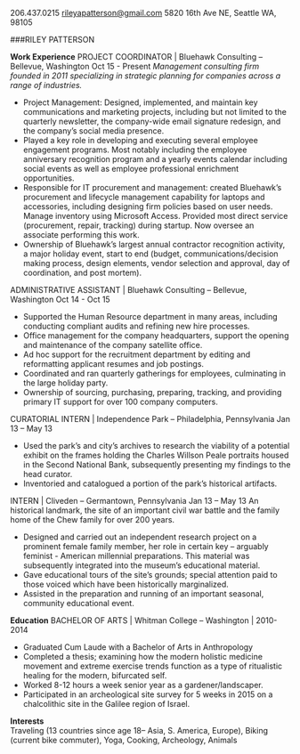 206.437.0215
rileyapatterson@gmail.com
5820 16th Ave NE, Seattle WA, 98105

###RILEY PATTERSON


**Work Experience**
PROJECT COORDINATOR | Bluehawk Consulting – Bellevue, Washington 	Oct 15 - Present
_Management consulting firm founded in 2011 specializing in strategic planning for companies across a range of industries._
*	Project Management: Designed, implemented, and maintain key communications and marketing projects, including but not limited to the quarterly newsletter, the company-wide email signature redesign, and the company’s social media presence. 
* Played a key role in developing and executing several employee engagement programs. Most notably including the employee anniversary recognition program and a yearly events calendar including social events as well as employee professional enrichment opportunities.
* Responsible for IT procurement and management: created Bluehawk’s procurement and lifecycle management capability for laptops and accessories, including designing firm policies based on user needs.  Manage inventory using Microsoft Access. Provided most direct service (procurement, repair, tracking) during startup. Now oversee an associate performing this work.  
* Ownership of Bluehawk’s largest annual contractor recognition activity, a major holiday event, start to end (budget, communications/decision making process, design elements, vendor selection and approval, day of coordination, and post mortem).

ADMINISTRATIVE ASSISTANT | Bluehawk Consulting – Bellevue, Washington	Oct 14 - Oct 15
*	Supported the Human Resource department in many areas, including conducting compliant audits and refining new hire processes. 
* Office management for the company headquarters, support the opening and maintenance of the company satellite office.
*	Ad hoc support for the recruitment department by editing and reformatting applicant resumes and job postings.
*	Coordinated and ran quarterly gatherings for employees, culminating in the large holiday party.
*	Ownership of sourcing, purchasing, preparing, tracking, and providing primary IT support for over 100 company computers. 

CURATORIAL INTERN | Independence Park – Philadelphia, Pennsylvania	Jan 13 – May 13
*	Used the park’s and city’s archives to research the viability of a potential exhibit on the frames holding the Charles Willson Peale portraits housed in the Second National Bank, subsequently presenting my findings to the head curator. 
*	Inventoried and catalogued a portion of the park’s historical artifacts.

INTERN | Cliveden – Germantown, Pennsylvania 	Jan 13 – May 13
An historical landmark, the site of an important civil war battle and the family home of the Chew family for over 200 years. 
*	Designed and carried out an independent research project on a prominent female family member, her role in certain key – arguably feminist - American millennial preparations. This material was subsequently integrated into the museum’s educational material.  
*	Gave educational tours of the site’s grounds; special attention paid to those voiced which have been historically marginalized.
*	Assisted in the preparation and running of an important seasonal, community educational event.

**Education**
BACHELOR OF ARTS | Whitman College – Washington | 2010-2014
*	Graduated Cum Laude with a Bachelor of Arts in Anthropology  
*	Completed a thesis; examining how the modern holistic medicine movement and extreme exercise trends function as a type of ritualistic healing for the modern, bifurcated self.    
*	Worked 8-12 hours a week senior year as a gardener/landscaper.
*	Participated in an archeological site survey for 5 weeks in 2015 on a chalcolithic site in the Galilee region of Israel.

**Interests**  
Traveling (13 countries since age 18– Asia, S. America, Europe), Biking (current bike commuter), Yoga, Cooking, Archeology, Animals
